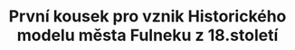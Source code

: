 ---
id: 764e45b8-36cb-4995-a8a8-af41612ade18
title: "První kousek pro vznik Historického modelu města Fulneku z 18.století"
price: 30000
year: 2014
description: "undefined"
kouskovani: true
locationName: undefined
position:
  lng: 17.8981621900457
  lat: 49.714735292199116
---